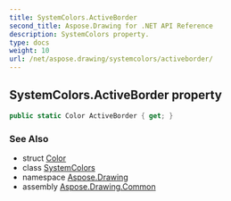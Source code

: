 ```yaml
---
title: SystemColors.ActiveBorder
second_title: Aspose.Drawing for .NET API Reference
description: SystemColors property. 
type: docs
weight: 10
url: /net/aspose.drawing/systemcolors/activeborder/
---
```

## SystemColors.ActiveBorder property

```csharp
public static Color ActiveBorder { get; }
```

### See Also

* struct [Color](../../color/)
* class [SystemColors](../)
* namespace [Aspose.Drawing](../../systemcolors/)
* assembly [Aspose.Drawing.Common](../../../)


